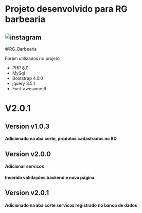 # Projeto desenvolvido para RG barbearia

## ![instagram](https://img.shields.io/badge/Instagram-%23E4405F.svg?style=for-the-badge&logo=Instagram&logoColor=white) 
@RG_Barbearia

Forám utilizados no projeto 

* PHP 8.0
* MySql
* Bootstrap 4.0.0
* jquery 3.5.1
* Font-awesome 6

# V2.0.1

## Version v1.0.3

#### Adicionado na aba corte, produtos cadastrados no BD
## Version v2.0.0

#### Adicionar servicos
#### Inserido validações backend e nova página

## Version v2.0.1 
#### Adicionado na aba corte servicos registrado no banco de dados